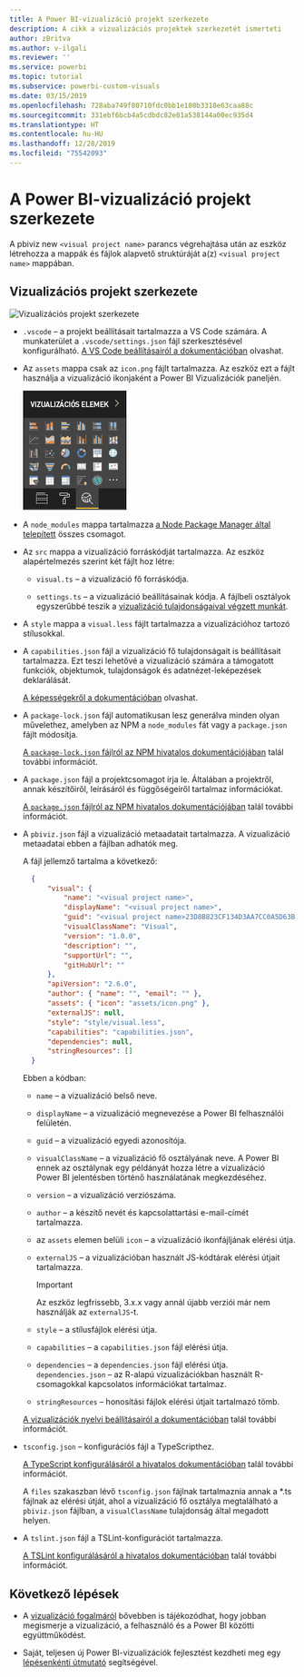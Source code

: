 ```yaml
---
title: A Power BI-vizualizáció projekt szerkezete
description: A cikk a vizualizációs projektek szerkezetét ismerteti
author: zBritva
ms.author: v-ilgali
ms.reviewer: ''
ms.service: powerbi
ms.topic: tutorial
ms.subservice: powerbi-custom-visuals
ms.date: 03/15/2019
ms.openlocfilehash: 728aba749f80710fdc0bb1e180b3318e63caa88c
ms.sourcegitcommit: 331ebf6bcb4a5cdbdc82e81a538144a00ec935d4
ms.translationtype: HT
ms.contentlocale: hu-HU
ms.lasthandoff: 12/28/2019
ms.locfileid: "75542093"
---
```

# <a name="power-bi-visual-project-structure"></a>A Power BI-vizualizáció projekt szerkezete

A pbiviz new `<visual project name>` parancs végrehajtása után az eszköz létrehozza a mappák és fájlok alapvető struktúráját a(z) `<visual project name>` mappában.

## <a name="visual-project-structure"></a>Vizualizációs projekt szerkezete

![Vizualizációs projekt szerkezete](./media/visual-project-structure.png)

* `.vscode` – a projekt beállításait tartalmazza a VS Code számára. A munkaterület a `.vscode/settings.json` fájl szerkesztésével konfigurálható. [A VS Code beállításairól a dokumentációban](https://code.visualstudio.com/docs/getstarted/settings) olvashat.

* Az `assets` mappa csak az `icon.png` fájlt tartalmazza. Az eszköz ezt a fájlt használja a vizualizáció ikonjaként a Power BI Vizualizációk paneljén.

    ![A Vizualizációk panel](./media/visualization-pane-analytics-tab.png)

* A `node_modules` mappa tartalmazza [a Node Package Manager által telepített](https://docs.npmjs.com/files/folders.html) összes csomagot.

* Az `src` mappa a vizualizáció forráskódját tartalmazza. Az eszköz alapértelmezés szerint két fájlt hoz létre:

  * `visual.ts` – a vizualizáció fő forráskódja.

  * `settings.ts` – a vizualizáció beállításainak kódja. A fájlbeli osztályok egyszerűbbé teszik a [vizualizáció tulajdonságaival végzett munkát](./objects-properties.md#properties).

* A `style` mappa a `visual.less` fájlt tartalmazza a vizualizációhoz tartozó stílusokkal.

* A `capabilities.json` fájl a vizualizáció fő tulajdonságait is beállításait tartalmazza. Ezt teszi lehetővé a vizualizáció számára a támogatott funkciók, objektumok, tulajdonságok és adatnézet-leképezések deklarálását.

    [A képességekről a dokumentációban](./capabilities.md) olvashat.

* A `package-lock.json` fájl automatikusan lesz generálva minden olyan művelethez, amelyben az NPM a `node_modules` fát vagy a `package.json` fájlt módosítja.

    [A `package-lock.json` fájlról az NPM hivatalos dokumentációjában](https://docs.npmjs.com/files/package-lock.json) talál további információt.

* A `package.json` fájl a projektcsomagot írja le. Általában a projektről, annak készítőiről, leírásáról és függőségeiről tartalmaz információkat.

    [A `package.json` fájlról az NPM hivatalos dokumentációjában](https://docs.npmjs.com/files/package.json.html) talál további információt.

* A `pbiviz.json` fájl a vizualizáció metaadatait tartalmazza. A vizualizáció metaadatai ebben a fájlban adhatók meg.

    A fájl jellemző tartalma a következő:

  ```json
    {
        "visual": {
            "name": "<visual project name>",
            "displayName": "<visual project name>",
            "guid": "<visual project name>23D8B823CF134D3AA7CC0A5D63B20B7F",
            "visualClassName": "Visual",
            "version": "1.0.0",
            "description": "",
            "supportUrl": "",
            "gitHubUrl": ""
        },
        "apiVersion": "2.6.0",
        "author": { "name": "", "email": "" },
        "assets": { "icon": "assets/icon.png" },
        "externalJS": null,
        "style": "style/visual.less",
        "capabilities": "capabilities.json",
        "dependencies": null,
        "stringResources": []
    }
  ```

    Ebben a kódban:

  * `name` – a vizualizáció belső neve.

  * `displayName` – a vizualizáció megnevezése a Power BI felhasználói felületén.

  * `guid` – a vizualizáció egyedi azonosítója.

  * `visualClassName` – a vizualizáció fő osztályának neve. A Power BI ennek az osztálynak egy példányát hozza létre a vizualizáció Power BI jelentésben történő használatának megkezdéséhez.

  * `version` – a vizualizáció verziószáma.

  * `author` – a készítő nevét és kapcsolattartási e-mail-címét tartalmazza.

  * az `assets` elemen belüli `icon` – a vizualizáció ikonfájljának elérési útja.

  * `externalJS` – a vizualizációban használt JS-kódtárak elérési útjait tartalmazza.

    > [!IMPORTANT]
    > Az eszköz legfrissebb, 3.x.x vagy annál újabb verziói már nem használják az `externalJS`-t.

  * `style` – a stílusfájlok elérési útja.

  * `capabilities` – a `capabilities.json` fájl elérési útja.

  * `dependencies` – a `dependencies.json` fájl elérési útja. `dependencies.json` – az R-alapú vizualizációkban használt R-csomagokkal kapcsolatos információkat tartalmaz.

  * `stringResources` – honosítási fájlok elérési útjait tartalmazó tömb.

  [A vizualizációk nyelvi beállításairól a dokumentációban](./localization.md) talál további információt.

* `tsconfig.json` – konfigurációs fájl a TypeScripthez.

    [A TypeScript konfigurálásáról a hivatalos dokumentációban](https://www.typescriptlang.org/docs/handbook/tsconfig-json.html) talál további információt.

    A `files` szakaszban lévő `tsconfig.json` fájlnak tartalmaznia annak a *.ts fájlnak az elérési útját, ahol a vizualizáció fő osztálya megtalálható a `pbiviz.json` fájlban, a `visualClassName` tulajdonság által megadott helyen.

* A `tslint.json` fájl a TSLint-konfigurációt tartalmazza.

    [A TSLint konfigurálásáról a hivatalos dokumentációban](https://palantir.github.io/tslint/usage/configuration/) talál további információt.

## <a name="next-steps"></a>Következő lépések

* A [vizualizáció fogalmáról](./power-bi-visuals-concept.md) bővebben is tájékozódhat, hogy jobban megismerje a vizualizáció, a felhasználó és a Power BI közötti együttműködést.

* Saját, teljesen új Power BI-vizualizációk fejlesztést kezdheti meg egy [lépésenkénti útmutató](./custom-visual-develop-tutorial.md) segítségével.
